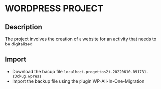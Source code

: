 # WORDPRESS PROJECT

## Description
The project involves the creation of a website for an activity that needs to be digitalized

## Import 
- Download the bacup file  `localhost-progettos2i-20220610-091731-z3ckug.wpress`
- Import the backup file using the plugin WP-All-In-One-Migration
